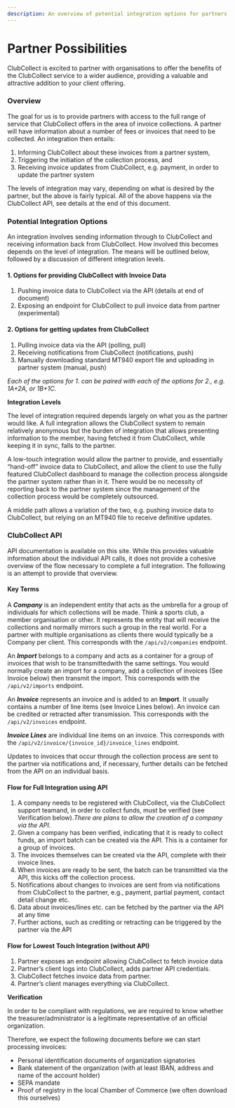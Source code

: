 ```yaml
---
description: An overview of potential integration options for partners.
---
```


# Partner Possibilities

ClubCollect is excited to partner with organisations to offer the benefits of the ClubCollect service to a wider audience, providing a valuable and attractive addition to your client offering.

### Overview

The goal for us is to provide partners with access to the full range of service that ClubCollect offers in the area of invoice collections. A partner will have information about a number of fees or invoices that need to be collected. An integration then entails:

1. Informing ClubCollect about these invoices from a partner system,
2. Triggering the initiation of the collection process, and
3. Receiving invoice updates from ClubCollect, e.g. payment, in order to update the partner system

The levels of integration may vary, depending on what is desired by the partner, but the above is fairly typical. All of the above happens via the ClubCollect API, see details at the end of this document.

### Potential Integration Options

An integration involves sending information through to ClubCollect and receiving information back from ClubCollect. How involved this becomes depends on the level of integration. The means will be outlined below, followed by a discussion of different integration levels.

#### 1. Options for providing ClubCollect with Invoice Data

1. Pushing invoice data to ClubCollect via the API \(details at end of document\)
2. Exposing an endpoint for ClubCollect to pull invoice data from partner \(experimental\)

#### 2. Options for getting updates from ClubCollect

1. Pulling invoice data via the API \(polling, pull\)
2. Receiving notifications from ClubCollect \(notifications, push\)
3. Manually downloading standard MT940 export file and uploading in partner system \(manual, push\)

_Each of the options for 1. can be paired with each of the options for 2., e.g. 1A+2A, or 1B+1C._

**Integration Levels**

The level of integration required depends largely on what you as the partner would like. A full integration allows the ClubCollect system to remain relatively anonymous but the burden of integration that allows presenting information to the member, having fetched it from ClubCollect, while keeping it in sync, falls to the partner.

A low-touch integration would allow the partner to provide, and essentially “hand-off” invoice data to ClubCollect, and allow the client to use the fully featured ClubCollect dashboard to manage the collection process alongside the partner system rather than in it. There would be no necessity of reporting back to the partner system since the management of the collection process would be completely outsourced.

A middle path allows a variation of the two, e.g. pushing invoice data to ClubCollect, but relying on an MT940 file to receive definitive updates.

### ClubCollect API

API documentation is available on this site. While this provides valuable information about the individual API calls, it does not provide a cohesive overview of the flow necessary to complete a full integration. The following is an attempt to provide that overview.

#### Key Terms

A _**Company**_ is an independent entity that acts as the umbrella for a group of individuals for which collections will be made. Think a sports club, a member organisation or other. It represents the entity that will receive the collections and normally mirrors such a group in the real world. For a partner with multiple organisations as clients there would typically be a Company per client. This corresponds with the `/api/v2/companies` endpoint.

An _**Import**_ belongs to a company and acts as a container for a group of invoices that wish to be transmittedwith the same settings. You would normally create an import for a company, add a collection of invoices \(See Invoice below\) then transmit the import. This corresponds with the `/api/v2/imports` endpoint.

An _**Invoice**_ represents an invoice and is added to an **Import**. It usually contains a number of line items \(see Invoice Lines below\). An invoice can be credited or retracted after transmission. This corresponds with the `/api/v2/invoices` endpoint.

_**Invoice Lines**_ are individual line items on an invoice. This corresponds with the `/api/v2/invoice/{invoice_id}/invoice_lines` endpoint.

Updates to invoices that occur through the collection process are sent to the partner via notifications and, if necessary, further details can be fetched from the API on an individual basis.

#### Flow for Full Integration using API

1. A company needs to be registered with ClubCollect, via the ClubCollect support teamand, in order to collect funds, must be verified \(see Verification below\)._There are plans to allow the creation of a company via the API._
2. Given a company has been verified, indicating that it is ready to collect funds, an import batch can be created via the API. This is a container for a group of invoices.
3. The invoices themselves can be created via the API, complete with their invoice lines.
4. When invoices are ready to be sent, the batch can be transmitted via the API, this kicks off the collection process.
5. Notifications about changes to invoices are sent from via notifications from ClubCollect to the partner, e.g., payment, partial payment, contact detail change etc.
6. Data about invoices/lines etc. can be fetched by the partner via the API at any time
7. Further actions, such as crediting or retracting can be triggered by the partner via the API

#### Flow for Lowest Touch Integration \(without API\)

1. Partner exposes an endpoint allowing ClubCollect to fetch invoice data
2. Partner’s client logs into ClubCollect, adds partner API credentials.
3. ClubCollect fetches invoice data from partner.
4. Partner’s client manages everything via ClubCollect.

**Verification**

In order to be compliant with regulations, we are required to know whether the treasurer/administrator is a legitimate representative of an official organization.

Therefore, we expect the following documents before we can start processing invoices:

* Personal identification documents of organization signatories
* Bank statement of the organization \(with at least IBAN, address and name of the account holder\)
* SEPA mandate
* Proof of registry in the local Chamber of Commerce \(we often download this ourselves\)

